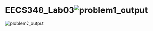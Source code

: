 # EECS348_Lab03![problem1_output](https://user-images.githubusercontent.com/123651199/220002199-02380354-2313-42a6-a449-efc2392c03ed.jpg)
![problem2_output](https://user-images.githubusercontent.com/123651199/220002254-86d11c74-2453-4d94-aae1-6641ac7f8bdc.jpg)
